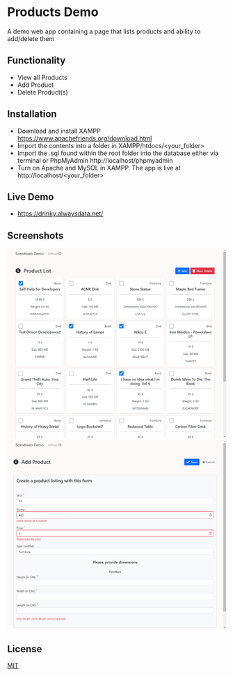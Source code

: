 # Products Demo
A demo web app containing a page that lists products and ability to add/delete them

## Functionality
- View all Products
- Add Product
- Delete Product(s)

## Installation
- Download and install XAMPP https://www.apachefriends.org/download.html
- Import the contents into a folder in XAMPP/htdocs/<your_folder>
- Import the .sql found within the root folder into the database either via terminal or PhpMyAdmin http://localhost/phpmyadmin
- Turn on Apache and MySQL in XAMPP. The app is live at http://localhost/<your_folder>

## Live Demo
- https://drinky.alwaysdata.net/

## Screenshots
![Test Image 1](preview/1.png)
![Test Image 1](preview/2.png)


## License
[MIT](https://choosealicense.com/licenses/mit/)

